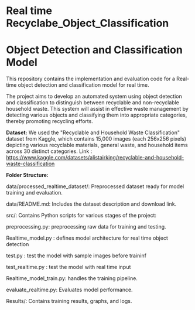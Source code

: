 # Real time Recyclabe_Object_Classification
# Object Detection and Classification Model 
This repository contains the implementation and evaluation code for a Real-time object detection and classification model for real time. 

The project aims to develop an automated system using object detection and classification to distinguish between recyclable and non-recyclable household waste. This system will assist in effective waste management by detecting various objects and classifying them into appropriate categories, thereby promoting recycling efforts.

**Dataset:**
We used the "Recyclable and Household Waste Classification" dataset from Kaggle, which contains 15,000 images (each 256x256 pixels) depicting various recyclable materials, general waste, and household items across 30 distinct categories.
Link : https://www.kaggle.com/datasets/alistairking/recyclable-and-household-waste-classification

**Folder Structure:**

data/processed_realtime_dataset/: Preprocessed dataset ready for model training and evaluation.

data/README.md: Includes the dataset description and download link.

src/: Contains Python scripts for various stages of the project:
  
  preprocessing.py: preprocessing raw data for training and testing.
  
  Realtime_model.py : defines model architecture for real time object detection

  test.py : test the model with sample images before traininf

  test_realtime.py : test the model with real time input
  
  Realtime_model_train.py: handles the training pipeline.
 
  evaluate_realtime.py: Evaluates model performance.

Results/: Contains training results, graphs, and logs.
